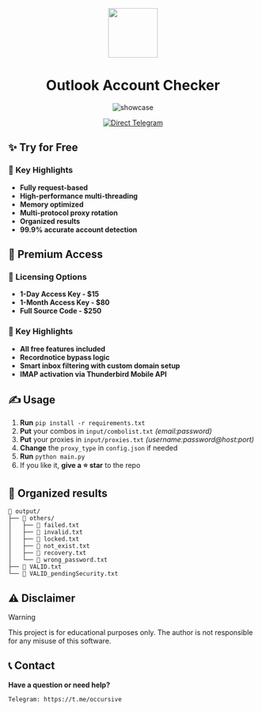 <div align="center">
  <img src="https://i.ibb.co/k6QCQwZF/logo.png" width="100"/> 
</div>


<div align="center">
  
# Outlook Account Checker
</div>


<div align="center"> 
  
![showcase](https://github.com/user-attachments/assets/15d18d3a-6d4b-4473-b51c-f812585b779d)
<p align="center">
  
[![Direct Telegram](https://img.shields.io/badge/Telegram-2CA5E0?style=for-the-badge&logo=telegram&logoColor=white)](https://t.me/occursive)
</p>
</div>

## ✨ Try for Free
### 🎯 Key Highlights
- **Fully request-based**
- **High-performance multi-threading**
- **Memory optimized**
- **Multi-protocol proxy rotation**
- **Organized results**
- **99.9% accurate account detection**

## 💎 Premium Access
### 💼 Licensing Options
- **1-Day Access Key - $15**
- **1-Month Access Key - $80**
- **Full Source Code - $250**
### 🎯 Key Highlights
- **All free features included**
- **Recordnotice bypass logic**
- **Smart inbox filtering with custom domain setup**
- **IMAP activation via Thunderbird Mobile API**


## ✍️ Usage
1. **Run** `pip install -r requirements.txt`
2. **Put** your combos in `input/combolist.txt` *(email:password)*
3. **Put** your proxies in `input/proxies.txt` *(username:password@host:port)*
4. **Change** the `proxy_type` in `config.json` if needed
4. **Run** `python main.py`
5. If you like it, **give a ⭐️ star** to the repo

## 📁 Organized results
```
📁 output/
├── 📁 others/
│   ├── 📄 failed.txt
│   ├── 📄 invalid.txt
│   ├── 📄 locked.txt
│   ├── 📄 not_exist.txt
│   ├── 📄 recovery.txt
│   └── 📄 wrong_password.txt
├── 📄 VALID.txt
└── 📄 VALID_pendingSecurity.txt
```


## ⚠️ Disclaimer
> [!WARNING]
> This project is for educational purposes only. The author is not responsible for any misuse of this software.

## 📞 Contact

**Have a question or need help?**

```
Telegram: https://t.me/occursive
```
